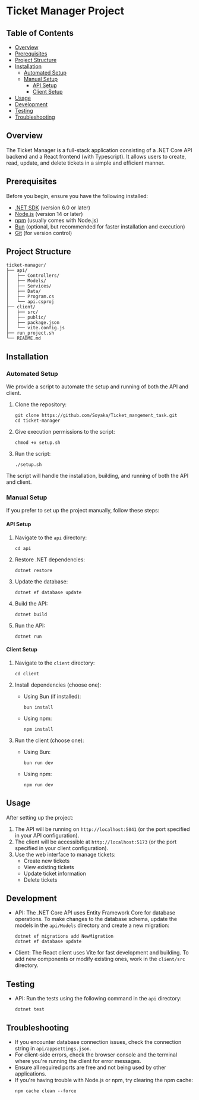 # Ticket Manager Project

## Table of Contents
- [Overview](#overview)
- [Prerequisites](#prerequisites)
- [Project Structure](#project-structure)
- [Installation](#installation)
  - [Automated Setup](#automated-setup)
  - [Manual Setup](#manual-setup)
    - [API Setup](#api-setup)
    - [Client Setup](#client-setup)
- [Usage](#usage)
- [Development](#development)
- [Testing](#testing)
- [Troubleshooting](#troubleshooting)

## Overview

The Ticket Manager is a full-stack application consisting of a .NET Core API backend and a React frontend (with Typescript). It allows users to create, read, update, and delete tickets in a simple and efficient manner.

## Prerequisites

Before you begin, ensure you have the following installed:
- [.NET SDK](https://dotnet.microsoft.com/download) (version 6.0 or later)
- [Node.js](https://nodejs.org/) (version 14 or later)
- [npm](https://www.npmjs.com/) (usually comes with Node.js)
- [Bun](https://bun.sh/) (optional, but recommended for faster installation and execution)
- [Git](https://git-scm.com/) (for version control)

## Project Structure

```
ticket-manager/
├── api/
│   ├── Controllers/
│   ├── Models/
│   ├── Services/
│   ├── Data/
│   ├── Program.cs
│   └── api.csproj
├── client/
│   ├── src/
│   ├── public/
│   ├── package.json
│   └── vite.config.js
├── run_project.sh
└── README.md
```

## Installation

### Automated Setup

We provide a script to automate the setup and running of both the API and client.

1. Clone the repository:
   ```
   git clone https://github.com/Soyaka/Ticket_mangement_task.git
   cd ticket-manager
   ```

2. Give execution permissions to the script:
   ```
   chmod +x setup.sh
   ```

3. Run the script:
   ```
   ./setup.sh
   ```

The script will handle the installation, building, and running of both the API and client.

### Manual Setup

If you prefer to set up the project manually, follow these steps:

#### API Setup

1. Navigate to the `api` directory:
   ```
   cd api
   ```

2. Restore .NET dependencies:
   ```
   dotnet restore
   ```

3. Update the database:
   ```
   dotnet ef database update
   ```

4. Build the API:
   ```
   dotnet build
   ```

5. Run the API:
   ```
   dotnet run
   ```

#### Client Setup

1. Navigate to the `client` directory:
   ```
   cd client
   ```

2. Install dependencies (choose one):
   - Using Bun (if installed):
     ```
     bun install
     ```
   - Using npm:
     ```
     npm install
     ```

3. Run the client (choose one):
   - Using Bun:
     ```
     bun run dev
     ```
   - Using npm:
     ```
     npm run dev
     ```

## Usage

After setting up the project:

1. The API will be running on `http://localhost:5041` (or the port specified in your API configuration).
2. The client will be accessible at `http://localhost:5173` (or the port specified in your client configuration).
3. Use the web interface to manage tickets:
   - Create new tickets
   - View existing tickets
   - Update ticket information
   - Delete tickets

## Development

- API: The .NET Core API uses Entity Framework Core for database operations. To make changes to the database schema, update the models in the `api/Models` directory and create a new migration:
  ```
  dotnet ef migrations add NewMigration
  dotnet ef database update
  ```

- Client: The React client uses Vite for fast development and building. To add new components or modify existing ones, work in the `client/src` directory.

## Testing

- API: Run the tests using the following command in the `api` directory:
  ```
  dotnet test
  ```


## Troubleshooting

- If you encounter database connection issues, check the connection string in `api/appsettings.json`.
- For client-side errors, check the browser console and the terminal where you're running the client for error messages.
- Ensure all required ports are free and not being used by other applications.
- If you're having trouble with Node.js or npm, try clearing the npm cache:
  ```
  npm cache clean --force
  ```
